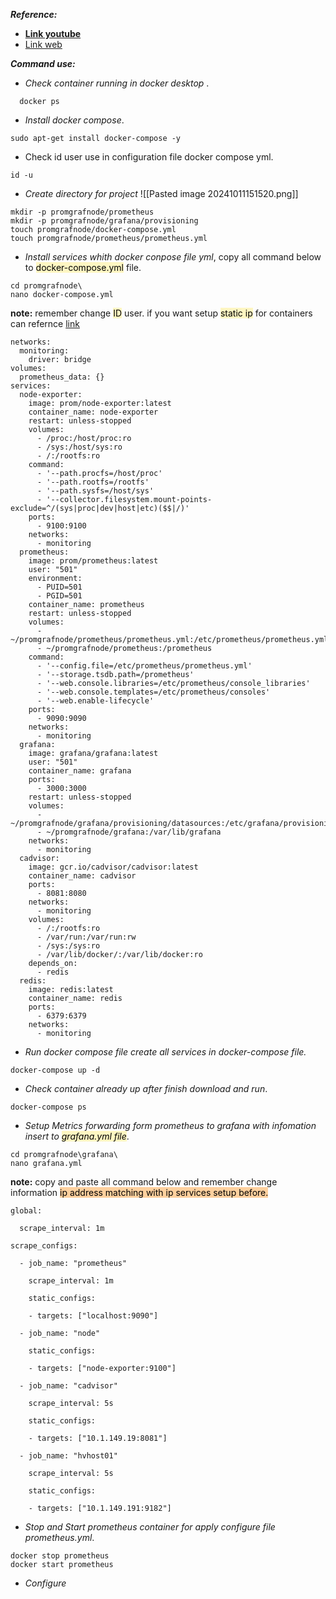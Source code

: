 ***Reference:***

- **[Link youtube](https://www.youtube.com/watch?v=RAqMP_NnGec&t=23s)**
- [Link web](https://www.virtualizationhowto.com/2023/01/prometheus-node-exporter-cadvisor-grafana-install-and-configure/) 

***Command use:***

- *Check container running in docker desktop* .
``` 
  docker ps 
  ```
- *Install docker compose*.
```
sudo apt-get install docker-compose -y
```
- Check id user use in configuration file docker compose yml.
```
id -u
```
- *Create directory for project*  ![[Pasted image 20241011151520.png]]
```
mkdir -p promgrafnode/prometheus
mkdir -p promgrafnode/grafana/provisioning
touch promgrafnode/docker-compose.yml
touch promgrafnode/prometheus/prometheus.yml
```
- *Install services whith docker conpose file yml*, copy all command below to <mark style="background: #FFF3A3A6;">docker-compose.yml</mark> file.
```
cd promgrafnode\
nano docker-compose.yml
```
  
  **note:** remember change <mark style="background: #FFF3A3A6;">ID</mark> user. if you want setup <mark style="background: #FFF3A3A6;">static ip</mark> for containers can refernce [link ](https://www.howtogeek.com/devops/how-to-assign-a-static-ip-to-a-docker-container/)
```version: '3.8' 
networks: 
  monitoring: 
    driver: bridge 
volumes: 
  prometheus_data: {} 
services: 
  node-exporter: 
    image: prom/node-exporter:latest 
    container_name: node-exporter 
    restart: unless-stopped 
    volumes: 
      - /proc:/host/proc:ro 
      - /sys:/host/sys:ro 
      - /:/rootfs:ro 
    command: 
      - '--path.procfs=/host/proc' 
      - '--path.rootfs=/rootfs' 
      - '--path.sysfs=/host/sys' 
      - '--collector.filesystem.mount-points-exclude=^/(sys|proc|dev|host|etc)($$|/)' 
    ports: 
      - 9100:9100 
    networks: 
      - monitoring 
  prometheus: 
    image: prom/prometheus:latest 
    user: "501" 
    environment: 
      - PUID=501 
      - PGID=501 
    container_name: prometheus 
    restart: unless-stopped 
    volumes: 
      - ~/promgrafnode/prometheus/prometheus.yml:/etc/prometheus/prometheus.yml 
      - ~/promgrafnode/prometheus:/prometheus 
    command: 
      - '--config.file=/etc/prometheus/prometheus.yml' 
      - '--storage.tsdb.path=/prometheus' 
      - '--web.console.libraries=/etc/prometheus/console_libraries' 
      - '--web.console.templates=/etc/prometheus/consoles' 
      - '--web.enable-lifecycle' 
    ports: 
      - 9090:9090 
    networks: 
      - monitoring 
  grafana: 
    image: grafana/grafana:latest 
    user: "501" 
    container_name: grafana 
    ports: 
      - 3000:3000 
    restart: unless-stopped 
    volumes: 
      - ~/promgrafnode/grafana/provisioning/datasources:/etc/grafana/provisioning/datasources 
      - ~/promgrafnode/grafana:/var/lib/grafana 
    networks: 
      - monitoring 
  cadvisor: 
    image: gcr.io/cadvisor/cadvisor:latest 
    container_name: cadvisor 
    ports: 
      - 8081:8080 
    networks: 
      - monitoring 
    volumes: 
      - /:/rootfs:ro 
      - /var/run:/var/run:rw 
      - /sys:/sys:ro 
      - /var/lib/docker/:/var/lib/docker:ro 
    depends_on: 
      - redis 
  redis: 
    image: redis:latest 
    container_name: redis 
    ports: 
      - 6379:6379 
    networks: 
      - monitoring
```
- *Run docker compose file create all services in docker-compose file.* 
```
docker-compose up -d
```
- *Check container already up after finish download and run*.
```
docker-compose ps
```
- *Setup Metrics forwarding form prometheus to grafana with infomation insert to <mark style="background: #FFF3A3A6;">grafana.yml file</mark>*.
```
cd promgrafnode\grafana\
nano grafana.yml
```

**note:** copy and paste all command below and remember change information <mark style="background: #FFB86CA6;">ip address matching with ip services setup before.</mark>

```
global: 

  scrape_interval: 1m

scrape_configs: 

  - job_name: "prometheus" 

    scrape_interval: 1m 

    static_configs: 

    - targets: ["localhost:9090"]

  - job_name: "node" 

    static_configs: 

    - targets: ["node-exporter:9100"]

  - job_name: "cadvisor" 

    scrape_interval: 5s 

    static_configs: 

    - targets: ["10.1.149.19:8081"]  

  - job_name: "hvhost01" 

    scrape_interval: 5s 

    static_configs: 

    - targets: ["10.1.149.191:9182"]
```

- *Stop and Start prometheus container for apply configure file prometheus.yml*.
```
docker stop prometheus
docker start prometheus
```

- *Configure*